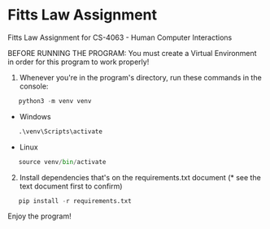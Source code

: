 # Fitts Law Assignment
Fitts Law Assignment for CS-4063 - Human Computer Interactions

BEFORE RUNNING THE PROGRAM: You must create a Virtual Environment in order for this program to work properly!
1. Whenever you're in the program's directory, run these commands in the console:
```python
   python3 -m venv venv
```
* Windows
```python
   .\venv\Scripts\activate
```
* Linux
```python
   source venv/bin/activate
```
2. Install dependencies that's on the requirements.txt document (* see the text document first to confirm)
```python
   pip install -r requirements.txt
```
   
Enjoy the program!

